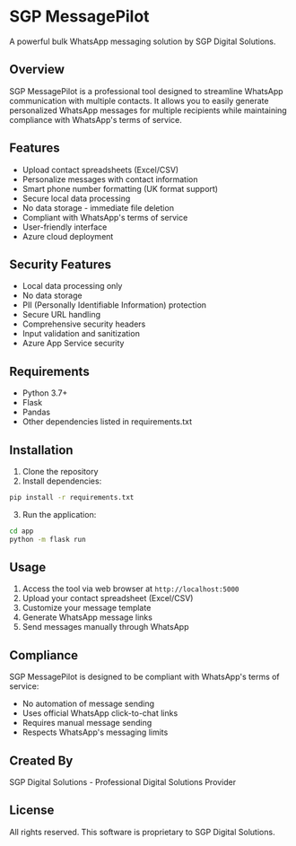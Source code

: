 # SGP MessagePilot

A powerful bulk WhatsApp messaging solution by SGP Digital Solutions.

## Overview

SGP MessagePilot is a professional tool designed to streamline WhatsApp communication with multiple contacts. It allows you to easily generate personalized WhatsApp messages for multiple recipients while maintaining compliance with WhatsApp's terms of service.

## Features

- Upload contact spreadsheets (Excel/CSV)
- Personalize messages with contact information
- Smart phone number formatting (UK format support)
- Secure local data processing
- No data storage - immediate file deletion
- Compliant with WhatsApp's terms of service
- User-friendly interface
- Azure cloud deployment

## Security Features

- Local data processing only
- No data storage
- PII (Personally Identifiable Information) protection
- Secure URL handling
- Comprehensive security headers
- Input validation and sanitization
- Azure App Service security

## Requirements

- Python 3.7+
- Flask
- Pandas
- Other dependencies listed in requirements.txt

## Installation

1. Clone the repository
2. Install dependencies:
```bash
pip install -r requirements.txt
```
3. Run the application:
```bash
cd app
python -m flask run
```

## Usage

1. Access the tool via web browser at `http://localhost:5000`
2. Upload your contact spreadsheet (Excel/CSV)
3. Customize your message template
4. Generate WhatsApp message links
5. Send messages manually through WhatsApp

## Compliance

SGP MessagePilot is designed to be compliant with WhatsApp's terms of service:
- No automation of message sending
- Uses official WhatsApp click-to-chat links
- Requires manual message sending
- Respects WhatsApp's messaging limits

## Created By

SGP Digital Solutions - Professional Digital Solutions Provider

## License

All rights reserved. This software is proprietary to SGP Digital Solutions. 